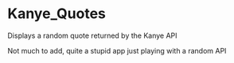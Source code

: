 # Kanye_Quotes
Displays a random quote returned by the Kanye API

Not much to add, quite a stupid app just playing with a random API
